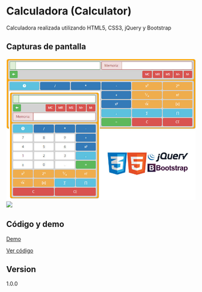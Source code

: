 
# Calculadora (Calculator)

Calculadora realizada utilizando HTML5, CSS3, jQuery y Bootstrap

## Capturas de pantalla

![](https://raw.githubusercontent.com/BegoUrsus/calculadora-bt/gh-pages/Calculadora.jpg) ![](httpshttps://raw.githubusercontent.com/BegoUrsus/calculadora-bt/gh-pages/Calculadora.jpg)

## Código y demo

[Demo](http://begoursus.github.io/calculadora-bt/site/)

[Ver código](https://github.com/BegoUrsus/calculadora-bt/tree/gh-pages/site)

## Version

1.0.0


